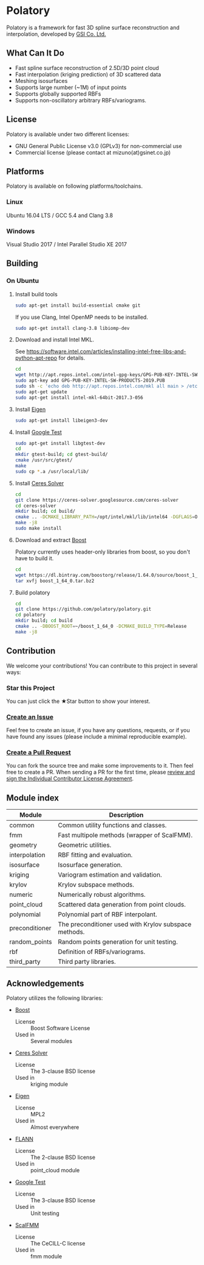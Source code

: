 # Polatory

Polatory is a framework for fast 3D spline surface reconstruction and interpolation, developed by [GSI Co. Ltd.](http://gsinet.co.jp/)

## What Can It Do

* Fast spline surface reconstruction of 2.5D/3D point cloud
* Fast interpolation (kriging prediction) of 3D scattered data
* Meshing isosurfaces
* Supports large number (~1M) of input points
* Supports globally supported RBFs
* Supports non-oscillatory arbitrary RBFs/variograms.

## License

Polatory is available under two different licenses:

* GNU General Public License v3.0 (GPLv3) for non-commercial use
* Commercial license (please contact at mizuno(at)gsinet.co.jp)

## Platforms

Polatory is available on following platforms/toolchains.

### Linux

Ubuntu 16.04 LTS / GCC 5.4 and Clang 3.8

### Windows

Visual Studio 2017 / Intel Parallel Studio XE 2017

## Building

### On Ubuntu

1. Install build tools
   ```bash
   sudo apt-get install build-essential cmake git
   ```
   If you use Clang, Intel OpenMP needs to be installed.
   ```bash
   sudo apt-get install clang-3.8 libiomp-dev
   ```

1. Download and install Intel MKL.

   See https://software.intel.com/articles/installing-intel-free-libs-and-python-apt-repo for details.
   ```bash
   cd
   wget http://apt.repos.intel.com/intel-gpg-keys/GPG-PUB-KEY-INTEL-SW-PRODUCTS-2019.PUB
   sudo apt-key add GPG-PUB-KEY-INTEL-SW-PRODUCTS-2019.PUB
   sudo sh -c 'echo deb http://apt.repos.intel.com/mkl all main > /etc/apt/sources.list.d/intel-mkl.list'
   sudo apt-get update
   sudo apt-get install intel-mkl-64bit-2017.3-056
   ```

1. Install [Eigen](http://eigen.tuxfamily.org/)
   ```bash
   sudo apt-get install libeigen3-dev
   ```

1. Install [Google Test](https://github.com/google/googletest)
   ```bash
   sudo apt-get install libgtest-dev
   cd
   mkdir gtest-build; cd gtest-build/
   cmake /usr/src/gtest/
   make
   sudo cp *.a /usr/local/lib/
   ```

1. Install [Ceres Solver](http://ceres-solver.org/)
   ```bash
   cd
   git clone https://ceres-solver.googlesource.com/ceres-solver
   cd ceres-solver
   mkdir build; cd build/
   cmake .. -DCMAKE_LIBRARY_PATH=/opt/intel/mkl/lib/intel64 -DGFLAGS=OFF -DLAPACK=ON -DMINIGLOG=ON
   make -j8
   sudo make install
   ```

1. Download and extract [Boost](http://www.boost.org/)

   Polatory currently uses header-only libraries from boost, so you don't have to build it.
   ```bash
   cd
   wget https://dl.bintray.com/boostorg/release/1.64.0/source/boost_1_64_0.tar.bz2
   tar xvfj boost_1_64_0.tar.bz2
   ```

1. Build polatory
   ```bash
   cd
   git clone https://github.com/polatory/polatory.git
   cd polatory
   mkdir build; cd build
   cmake .. -DBOOST_ROOT=~/boost_1_64_0 -DCMAKE_BUILD_TYPE=Release
   make -j8
   ```

## Contribution

We welcome your contributions! You can contribute to this project in several ways:

### Star this Project

You can just click the ★Star button to show your interest.

### <a href="https://github.com/polatory/polatory/issues">Create an Issue</a>

Feel free to create an issue, if you have any questions, requests, or if you have found any issues (please include a minimal reproducible example).

### <a href="https://github.com/polatory/polatory/pulls">Create a Pull Request</a>

You can fork the source tree and make some improvements to it. Then feel free to create a PR. When sending a PR for the first time, please <a href="https://cla-assistant.io/polatory/polatory">review and sign the Individual Contributor License Agreement</a>.

## Module index

| Module                 | Description                                      |
| ---------------------- | ------------------------------------------------ |
| common                 | Common utility functions and classes.            |
| fmm                    | Fast multipole methods (wrapper of ScalFMM).     |
| geometry               | Geometric utilities.                             |
| interpolation          | RBF fitting and evaluation.                      |
| isosurface             | Isosurface generation.                           |
| kriging                | Variogram estimation and validation.             |
| krylov                 | Krylov subspace methods.                         |
| numeric                | Numerically robust algorithms.                   |
| point_cloud            | Scattered data generation from point clouds.     |
| polynomial             | Polynomial part of RBF interpolant.              |
| preconditioner         | The preconditioner used with Krylov subspace methods. |
| random_points          | Random points generation for unit testing.       |
| rbf                    | Definition of RBFs/variograms.                              |
| third_party            | Third party libraries.                           |

## Acknowledgements

Polatory utilizes the following libraries:

* [Boost](http://www.boost.org/)
  
  <dl>
    <dt>License</dt>
    <dd>Boost Software License</dd>
    <dt>Used in</dt>
    <dd>Several modules</dd>
  </dl>

* [Ceres Solver](http://ceres-solver.org/)
  
  <dl>
    <dt>License</dt>
    <dd>The 3-clause BSD license</dd>
    <dt>Used in</dt>
    <dd>kriging module</dd>
  </dl>

* [Eigen](http://eigen.tuxfamily.org/)
  
  <dl>
    <dt>License</dt>
    <dd>MPL2</dd>
    <dt>Used in</dt>
    <dd>Almost everywhere</dd>
  </dl>

* [FLANN](http://www.cs.ubc.ca/research/flann/)
  
  <dl>
    <dt>License</dt>
    <dd>The 2-clause BSD license</dd>
    <dt>Used in</dt>
    <dd>point_cloud module</dd>
  </dl>

* [Google Test](https://github.com/google/googletest)
  
  <dl>
    <dt>License</dt>
    <dd>The 3-clause BSD license</dd>
    <dt>Used in</dt>
    <dd>Unit testing</dd>
  </dl>

* [ScalFMM](https://gitlab.inria.fr/solverstack/ScalFMM)
  
  <dl>
    <dt>License</dt>
    <dd>The CeCILL-C license</dd>
    <dt>Used in</dt>
    <dd>fmm module</dd>
  </dl>
